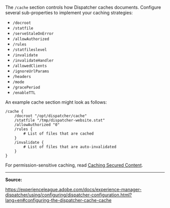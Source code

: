 The `/cache` section controls how Dispatcher caches documents. Configure several sub-properties to implement your caching strategies:

- `/docroot`
- `/statfile`
- `/serveStaleOnError`
- `/allowAuthorized`
- `/rules`
- `/statfileslevel`
- `/invalidate`
- `/invalidateHandler`
- `/allowedClients`
- `/ignoreUrlParams`
- `/headers`
- `/mode`
- `/gracePeriod`
- `/enableTTL`

An example cache section might look as follows:

```
/cache {
	/docroot "/opt/dispatcher/cache"
	/statfile "/tmp/dispatcher-website.stat"
	/allowAuthorized "0"
	/rules {
		# List of files that are cached
	}
	/invalidate {
    	# List of files that are auto-invalidated
	}
}
```

For permission-sensitive caching, read [Caching Secured Content](https://experienceleague.adobe.com/docs/experience-manager-dispatcher/using/configuring/permissions-cache.html?lang=en).

---

**Source:**

https://experienceleague.adobe.com/docs/experience-manager-dispatcher/using/configuring/dispatcher-configuration.html?lang=en#configuring-the-dispatcher-cache-cache

